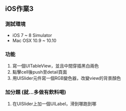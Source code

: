 ## iOS作業3


### 測試環境

* iOS 7 ~ 8  Simulator
* Mac OSX 10.9 ~ 10.10

### 功能

1. 寫一個UITableView，並且中間穿插黑白兩色
2. 點擊cell後push至detail頁面
3. 用UISlider元件寫一個RGB變色器，改變view的背景顏色

### 加分題 (就...多做有飲料喝)

1. 在UISlider上加一個UILabel，滑到哪跑到哪